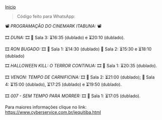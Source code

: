 [Inicio](../index.markdown)

>Código feito para WhatsApp:

📽️ *PROGRAMAÇÃO DO CINEMARK ITABUNA:* 📽️

🎞️ *DUNA:* 🎞️
🍿 Sala 3: ⏳16:35 (dublado) e ⏳20:10 (dublado).

🎞️ *RON BUGADO:* 🎞️
🍿 Sala 1: ⏳14:30 (dublado)
🍿 Sala 2: ⏳15:30 e ⏳18:10 (dublado)

🎞️ *HALLOWEEN KILL: O TERROR CONTINUA:* 🎞️
🍿 Sala 1: ⏳20:35 (dublado).

🎞️ *VENON: TEMPO DE CARNIFICINA:* 🎞️
🍿 Sala 2: ⏳21:00 (dublado);
🍿 Sala 4: ⏳15:00 (dublado), ⏳17:25 (dublado) e ⏳19:50 (dublado).

🎞️ *007 - SEM TEMPO PARA MORRER:* 🎞️
🍿 Sala 1: ⏳17:05 (dublado).

Para maiores informações clique no link: https://www.cyberservice.com.br/jequitiba.html
